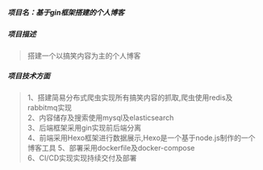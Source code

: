 ##### 项目名：基于gin框架搭建的个人博客

##### 项目描述  
> 搭建一个以搞笑内容为主的个人博客

##### 项目技术方面
> 1、搭建简易分布式爬虫实现所有搞笑内容的抓取,爬虫使用redis及rabbitmq实现   
> 2、内容储存及搜索使用mysql及elasticsearch  
> 3、后端框架采用gin实现前后端分离  
> 4、前端采用Hexo框架进行数据展示,Hexo是一个基于node.js制作的一个博客工具
> 5、部署采用dockerfile及docker-compose  
> 6、CI/CD实现实现持续交付及部署
